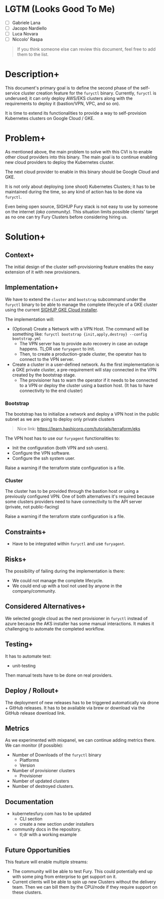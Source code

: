 # LGTM (Looks Good To Me)

- [ ] Gabriele Lana
- [ ] Jacopo Nardiello
- [ ] Luca Novara
- [ ] Niccolo' Raspa

> If you think someone else can review this document, feel free to add them to the list.

# Description+

This document's primary goal is to define the second phase of the self-service cluster creation feature for the
`furyctl` binary. Currently, `furyctl` is underused; it can only deploy AWS/EKS clusters along with the
requirements to deploy it (bastion/VPN, VPC, and so on).

It is time to extend its functionalities to provide a way to self-provision Kubernetes clusters on Google Cloud / GKE.

# Problem+

As mentioned above, the main problem to solve with this CVI is to enable other cloud providers into this binary. 
The main goal is to continue enabling new cloud providers to deploy the Kubernetes cluster.

The next cloud provider to enable in this binary should be Google Cloud and GKE.

It is not only about deploying (one shoot) Kubernetes Clusters; it has to be maintained during the time, so any
kind of action has to be done via `furyctl`.

Even being open source, SIGHUP Fury stack is not easy to use by someone on the internet *(aka community)*.
This situation limits possible clients' target as no one can try Fury Clusters before considering hiring us.

# Solution+

## Context+

The initial design of the cluster self-provisioning feature enables the easy extension of it with new provisioners.

## Implementation+

We have to extend the `cluster` and `bootstrap` subcommand under the `furyctl` binary to be able to manage the complete
lifecycle of a GKE cluster using the current [SIGHUP GKE Cloud installer](https://github.com/sighupio/fury-gke-installer).

The implementation will:

- (Optional) Create a Network with a VPN Host. The command will be something like: `furyctl bootstrap {init,apply,destroy} --config bootstrap.yml`
  - The VPN server has to provide auto recovery in case an outage happens. TL;DR use `furyagent` to init.
  - Then, to create a production-grade cluster, the operator has to connect to the VPN server.
- Create a cluster in a user-defined network. As the first implementation is a GKE private cluster, a pre-requirement will stay connected in the VPN created by the bootstrap stage.
  - The provisioner has to warn the operator if it needs to be connected to a VPN or deploy the cluster using a bastion host. (It has to have connectivity to the end cluster)


### Bootstrap

The bootstrap has to initialize a network and deploy a VPN host in the public subnet as we are going to deploy only private clusters
> Nice link: https://learn.hashicorp.com/tutorials/terraform/eks

The VPN host has to use our `furyagent` functionalities to:
- Init the configuration (both VPN and ssh users).
- Configure the VPN software.
- Configure the ssh system user.

Raise a warning if the terraform state configuration is a file.

### Cluster

The cluster has to be provided through the bastion host or using a previously configured VPN. One of both alternatives
it's required because some clusters providers need to have connectivity to the API server (private, not public-facing)

Raise a warning if the terraform state configuration is a file.

## Constraints+

- Have to be integrated within `furyctl` and use `furyagent`.

## Risks+

The possibility of failing during the implementation is there:

- We could not manage the complete lifecycle.
- We could end up with a tool not used by anyone in the company/community.


## Considered Alternatives+

We selected google cloud as the next provisioner in `furyctl` instead of azure because the AKS installer has some manual
interactions. It makes it challenging to automate the completed workflow.

## Testing+

It has to automate test:

- unit-testing

Then manual tests have to be done on real providers.

## Deploy / Rollout+

The deployment of new releases has to be triggered automatically via drone + GitHub releases.
It has to be available via brew or download via the GitHub release download link.

## Metrics

As we experimented with mixpanel, we can continue adding metrics there. We can monitor (if possible):

- Number of Downloads of the `furyctl` binary
  - Platforms
  - Version
- Number of provisioner clusters
  - Provisioner
- Number of updated clusters
- Number of destroyed clusters.

## Documentation

- kubernetesfury.com has to be updated
  - CLI section
  - create a new section under installers
- community docs in the repository.
  - tl;dr with a working example

## Future Opportunities

This feature will enable multiple streams:

- The community will be able to test Fury. This could potentially end up with some ping from enterprise to get support
on it.
- Current clients will be able to spin up new Clusters without the delivery team. Then we can bill them by the
CPU/node if they require support on these clusters.
